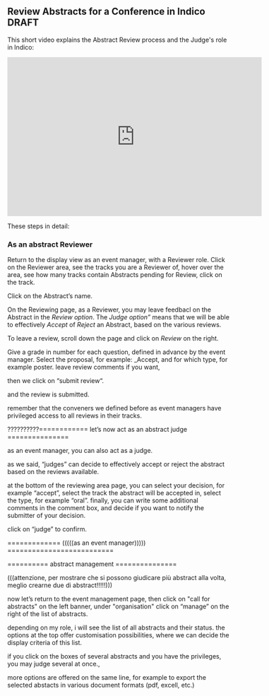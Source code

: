 ## Review Abstracts for a Conference in Indico DRAFT

This short video explains the Abstract Review process and the Judge's role in Indico:

<iframe width="576" height="360" frameborder="0" src="https://cds.cern.ch/video/2275653?showTitle=true" allowfullscreen></iframe>

These steps in detail:

### As an abstract Reviewer

Return to the display view as an event manager, with a Reviewer role. Click on the Reviewer area, see the tracks you are a Reviewer of, hover over the area, see how many tracks contain Abstracts pending for Review, click on the track.

Click on the Abstract’s name.


On the Reviewing page, as a Reviewer, you may leave feedbacl on the Abstract in the _Review option_. The _Judge option”_ means that we will be able to effectively _Accept_ of _Reject_ an Abstract, based on the various reviews.

To leave a review, scroll down the page and click on _Review_ on the right.
 
Give a grade in number for each question, defined in advance by the event manager. 
Select the proposal, for example: _Accept, and for which type, for example poster.
leave review comments if you want,

then we click on “submit review“.

and the review is submitted.

remember that the conveners we defined before as event managers have privileged access to all reviews in their tracks.





??????????============ let’s now act as an abstract judge ===============

as an event manager, you can also act as a judge.

as we said, “judges” can decide to effectively accept or reject the abstract based on the reviews available.

at the bottom of the reviewing area page, you can select your decision, for example “accept”, select the track the abstract will be accepted in, select the type, for example “oral”. finally, you can write some additional comments in the comment box, and decide if you want to notify the submitter of your decision.

click on “judge” to confirm.



============= (((((as an event manager))))) ==========================

========== abstract management ===============


(((attenzione, per mostrare che si possono giudicare più abstract alla volta, meglio crearne due di abstract!!!!!)))

now let’s return to the event management page, then click on "call for abstracts" on the left banner, under "organisation" 
click on “manage” on the right of the list of abstracts.

depending on my role, i will see the list of all abstracts and their status.
the options at the top offer customisation possibilities, where we can decide the display criteria of this list.

if you click on the boxes of several abstracts and you have the privileges, you may judge several at once., 

more options are offered on the same line, for example to export the selected abstacts in various document formats (pdf, excell, etc.)
